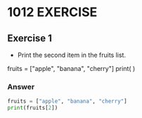 # 1012 EXERCISE
## Exercise 1
- Print the second item in the fruits list.

fruits = ["apple", "banana", "cherry"]
print(        ) 
### Answer
```python
fruits = ["apple", "banana", "cherry"]
print(fruits[2])
```
